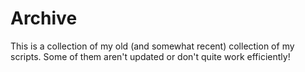 # Archive
This is a collection of my old (and somewhat recent) collection of my scripts. Some of them aren't updated or don't quite work efficiently!
